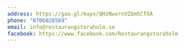 ```yaml
---
address: https://goo.gl/maps/QHzNwxrnVZbm5CfXA
phone: "0706028569"
email: info@restaurangstoraholm.se
facebook: https://www.facebook.com/Restaurangstoraholm
---
```

